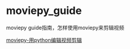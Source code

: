 # moviepy_guide
moviepy guide指南，怎样使用moviepy来剪辑视频



[moviepy-用python编辑视频剪辑](https://blog.csdn.net/oJinShengTan/article/details/81080607)
